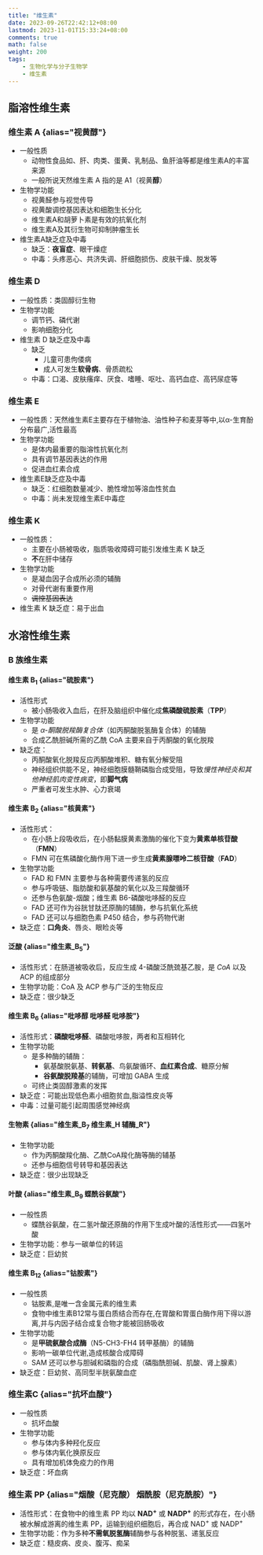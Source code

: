 ```yaml
---
title: "维生素"
date: 2023-09-26T22:42:12+08:00
lastmod: 2023-11-01T15:33:24+08:00
comments: true
math: false
weight: 200
tags:
    - 生物化学与分子生物学
    - 维生素
---
```


## 脂溶性维生素

### 维生素 A {alias="视黄醇"}

- 一般性质
    - 动物性食品如、肝、肉类、蛋黄、乳制品、鱼肝油等都是维生素A的丰富来源
    - 一般所说天然维生素 A 指的是 A1（视黄**醇**）
- 生物学功能
    - 视黄醛参与视觉传导
    - 视黄酸调控基因表达和细胞生长分化
    - 维生素A和胡萝卜素是有效的抗氧化剂
    - 维生素A及其衍生物可抑制肿瘤生长
- 维生素A缺乏症及中毒
    - 缺乏：**夜盲症**、眼干燥症
    - 中毒：头疼恶心、共济失调、肝细胞损伤、皮肤干燥、脱发等

### 维生素 D

- 一般性质：类固醇衍生物
- 生物学功能
    - 调节钙、磷代谢
    - 影响细胞分化
- 维生素 D 缺乏症及中毒
    - 缺乏
        - 儿童可患佝偻病
        - 成人可发生**软骨病**、骨质疏松
    - 中毒：口渴、皮肤瘙痒、厌食、嗜睡、呕吐、高钙血症、高钙尿症等

### 维生素 E

- 一般性质：天然维生素E主要存在于植物油、油性种子和麦芽等中,以α-生育酚分布最广,活性最高
- 生物学功能
    - 是体内最重要的脂溶性抗氧化剂
    - 具有调节基因表达的作用
    - 促进血红素合成
- 维生素E缺乏症及中毒
    - 缺乏：红细胞数量减少、脆性增加等溶血性贫血
    - 中毒：尚未发现维生素E中毒症

### 维生素 K

- 一般性质：
    - 主要在小肠被吸收，脂质吸收障碍可能引发维生素 K 缺乏
    - **不**在肝中储存
- 生物学功能
    - 是凝血因子合成所必须的辅酶
    - 对骨代谢有重要作用
    - ~~调控基因表达~~
- 维生素 K 缺乏症：易于出血

## 水溶性维生素

### B 族维生素

#### 维生素 B<sub>1</sub> {alias="硫胺素"}

- 活性形式
    - 被小肠吸收入血后，在肝及脑组织中催化成**焦磷酸硫胺素**（**TPP**）
- 生物学功能
    - 是 *α-酮酸脱羧酶复合体*（如丙酮酸脱氢酶复合体）的辅酶
    - 合成乙酰胆碱所需的乙酰 CoA 主要来自于丙酮酸的氧化脱羧
- 缺乏症：
    - 丙酮酸氧化脱羧反应丙酮酸堆积、糖有氧分解受阻
    - 神经组织供能不足，神经细胞膜髓鞘磷脂合成受阻，导致*慢性神经炎和其他神经肌肉变性病变*，即**脚气病**
    - 严重者可发生水肿、心力衰竭

#### 维生素 B<sub>2</sub> {alias="核黄素"}

- 活性形式：
    - 在小肠上段吸收后，在小肠黏膜黄素激酶的催化下变为**黄素单核苷酸**（**FMN**）
    - FMN 可在焦磷酸化酶作用下进一步生成**黄素腺嘌呤二核苷酸**（**FAD**）
- 生物学功能
    - FAD 和 FMN 主要参与各种需要传递氢的反应
    - 参与呼吸链、脂肪酸和氨基酸的氧化以及三羧酸循环
    - 还参与色氨酸-烟酸；维生素 B6-磷酸吡哆醛的反应
    - FAD 还可作为谷胱甘肽还原酶的辅酶，参与抗氧化系统
    - FAD 还可以与细胞色素 P450 结合，参与药物代谢
- 缺乏症：**口角炎**、唇炎、眼睑炎等

#### 泛酸 {alias="维生素\_B<sub>5</sub>"}

- 活性形式：在肠道被吸收后，反应生成 4-磷酸泛酰巯基乙胺，是 *CoA* 以及 ACP 的组成部分
- 生物学功能：CoA 及 ACP 参与广泛的生物反应
- 缺乏症：很少缺乏

#### 维生素 B<sub>6</sub> {alias="吡哆醇 吡哆醛 吡哆胺"}

- 活性形式：**磷酸吡哆醛**、磷酸吡哆胺，两者和互相转化
- 生物学功能
    - 是多种酶的辅酶：
        - 氨基酸脱氨基、**转氨基**、鸟氨酸循环、**血红素合成**、糖原分解
        - **谷氨酸脱羧基**的辅酶，可增加 GABA 生成
    - 可终止类固醇激素的发挥
- 缺乏症：可能出现低色素小细胞贫血,脂溢性皮炎等
- 中毒：过量可能引起周围感觉神经病

#### 生物素 {alias="维生素\_B<sub>7</sub> 维生素\_H 辅酶\_R"}

- 生物学功能
    - 作为丙酮酸羧化酶、乙酰CoA羧化酶等酶的辅基
    - 还参与细胞信号转导和基因表达
- 缺乏症：很少出现缺乏

#### 叶酸 {alias="维生素\_B<sub>9</sub> 蝶酰谷氨酸"}

- 一般性质
    - 蝶酰谷氨酸，在二氢叶酸还原酶的作用下生成叶酸的活性形式——四氢叶酸
- 生物学功能：参与一碳单位的转运
- 缺乏症：巨幼贫

#### 维生素 B<sub>12</sub> {alias="钴胺素"}

- 一般性质
    - 钴胺素,是唯一含金属元素的维生素
    - 食物中维生素B12常与蛋白质结合而存在,在胃酸和胃蛋白酶作用下得以游离,并与内因子结合成复合物才能被回肠吸收
- 生物学功能
    - 是**甲硫氨酸合成酶**（N5-CH3-FH4 转甲基酶）的辅酶
    - 影响一碳单位代谢,造成核酸合成障碍
    - SAM 还可以参与胆碱和磷脂的合成（磷脂酰胆碱、肌酸、肾上腺素）
- 缺乏症：巨幼贫、高同型半胱氨酸血症

### 维生素C {alias="抗坏血酸"}

- 一般性质
    - 抗坏血酸
- 生物学功能
    - 参与体内多种羟化反应
    - 参与体内氧化换原反应
    - 具有增加机体免疫力的作用
- 缺乏症：坏血病

### 维生素 PP {alias="烟酸（尼克酸） 烟酰胺（尼克酰胺）"}

- 活性形式：在食物中的维生素 PP 均以 **NAD<sup>+</sup>** 或 **NADP<sup>+</sup>** 的形式存在，在小肠被水解成游离的维生素 PP，运输到组织细胞后，再合成 NAD<sup>+</sup> 或 NADP<sup>+</sup>
- 生物学功能：作为多种**不需氧脱氢酶**辅酶参与各种脱氢、递氢反应
- 缺乏症：糙皮病、皮炎、腹泻、痴呆



